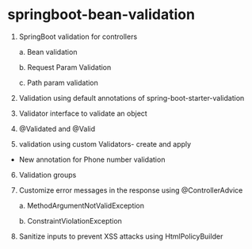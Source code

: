 # springboot-bean-validation


1. SpringBoot validation for controllers

    a. Bean validation

    b. Request Param Validation

    c. Path param validation

2. Validation using default annotations of spring-boot-starter-validation

3. Validator interface to validate an object

4. @Validated and @Valid

5. validation using custom Validators- create and apply

 - New annotation for Phone number validation
 
6. Validation groups

7. Customize error messages in the response using @ControllerAdvice

   a. MethodArgumentNotValidException

   b. ConstraintViolationException
 
8. Sanitize inputs to prevent XSS attacks using HtmlPolicyBuilder
